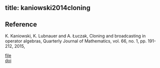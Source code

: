 title: kaniowski2014cloning
---

## Reference

K. Kaniowski, K. Lubnauer and A. Łuczak, Cloning and broadcasting in operator algebras, Quarterly Journal of Mathematics, vol. 66, no. 1, pp. 191-212, 2015,


[file](kaniowski2014cloning/file.pdf)     
[doi](https://doi.org/10.1093/qmath/hau028)     
